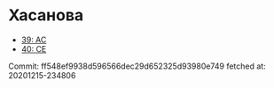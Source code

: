 # Хасанова
- [39: AC](39.md)
- [40: CE](40.md)

Commit: ff548ef9938d596566dec29d652325d93980e749
 fetched at: 20201215-234806
